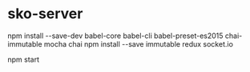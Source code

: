 # sko-server

npm install --save-dev babel-core babel-cli babel-preset-es2015 chai-immutable mocha chai
npm install --save immutable redux socket.io

npm start
